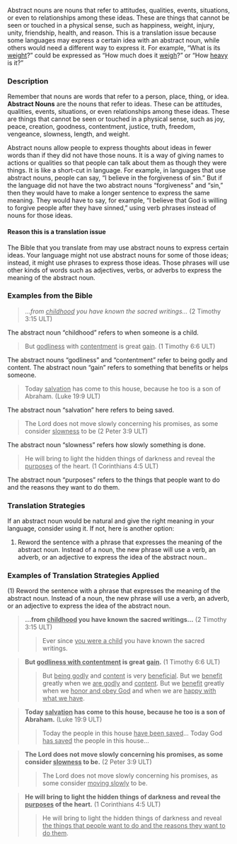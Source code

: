 
Abstract nouns are nouns that refer to attitudes, qualities, events, situations, or even to relationships among these ideas. These are things that cannot be seen or touched in a physical sense, such as happiness, weight, injury, unity, friendship, health, and reason. This is a translation issue because some languages may express a certain idea with an abstract noun, while others would need a different way to express it. For example, “What is its <u>weight</u>?” could be expressed as “How much does it <u>weigh</u>?” or “How <u>heavy</u> is it?”


### Description

Remember that nouns are words that refer to a person, place, thing, or idea. **Abstract Nouns** are the nouns that refer to ideas. These can be attitudes, qualities, events, situations, or even relationships among these ideas. These are things that cannot be seen or touched in a physical sense, such as joy, peace, creation, goodness, contentment, justice, truth, freedom, vengeance, slowness, length, and weight.

Abstract nouns allow people to express thoughts about ideas in fewer words than if they did not have those nouns. It is a way of giving names to actions or qualities so that people can talk about them as though they were things. It is like a short-cut in language. For example, in languages that use abstract nouns, people can say, “I believe in the forgiveness of sin.” But if the language did not have the two abstract nouns “forgiveness” and “sin,” then they would have to make a longer sentence to express the same meaning. They would have to say, for example, “I believe that God is willing to forgive people after they have sinned,” using verb phrases instead of nouns for those ideas.

#### Reason this is a translation issue

The Bible that you translate from may use abstract nouns to express certain ideas. Your language might not use abstract nouns for some of those ideas; instead, it might use phrases to express those ideas. Those phrases will use other kinds of words such as adjectives, verbs, or adverbs to express the meaning of the abstract noun.

### Examples from the Bible

> …_from <u>childhood</u> you have known the sacred writings…_ (2 Timothy 3:15 ULT)

The abstract noun “childhood” refers to when someone is a child.

> But <u>godliness</u> with <u>contentment</u> is great <u>gain</u>. (1 Timothy 6:6 ULT)

The abstract nouns “godliness” and “contentment” refer to being godly and content.
The abstract noun “gain” refers to something that benefits or helps someone.

> Today <u>salvation</u> has come to this house, because he too is a son of Abraham. (Luke 19:9 ULT)

The abstract noun “salvation” here refers to being saved.

> The Lord does not move slowly concerning his promises, as some consider <u>slowness</u> to be (2 Peter 3:9 ULT)

The abstract noun “slowness” refers how slowly something is done.

> He will bring to light the hidden things of darkness and reveal the <u>purposes</u> of the heart. (1 Corinthians 4:5 ULT)

The abstract noun “purposes” refers to the things that people want to do and the reasons they want to do them.

### Translation Strategies

If an abstract noun would be natural and give the right meaning in your language, consider using it. If not, here is another option:

1. Reword the sentence with a phrase that expresses the meaning of the abstract noun. Instead of a noun, the new phrase will use a verb, an adverb, or an adjective to express the idea of the abstract noun..

### Examples of Translation Strategies Applied

(1) Reword the sentence with a phrase that expresses the meaning of the abstract noun. Instead of a noun, the new phrase will use a verb, an adverb, or an adjective to express the idea of the abstract noun.

> **…from <u>childhood</u> you have known the sacred writings…** (2 Timothy 3:15 ULT)
>> Ever since <u>you were a child</u> you have known the sacred writings.

> **But <u>godliness with contentment</u> is great <u>gain</u>.** (1 Timothy 6:6 ULT)
>> But <u>being godly</u> and <u>content</u> is very <u>beneficial</u>.
>> But we <u>benefit</u> greatly when we <u>are godly</u> and <u>content</u>.
>> But we <u>benefit</u> greatly when we <u>honor and obey God</u> and when we are <u>happy with what we have</u>.

> **Today <u>salvation</u> has come to this house, because he too is a son of Abraham.** (Luke 19:9 ULT)
>> Today the people in this house <u>have been saved</u>…
>> Today God <u>has saved</u> the people in this house…

> **The Lord does not move slowly concerning his promises, as some consider <u>slowness</u> to be.** (2 Peter 3:9 ULT)
>> The Lord does not move slowly concerning his promises, as some consider <u>moving slowly</u> to be.

> **He will bring to light the hidden things of darkness and reveal the <u>purposes</u> of the heart.** (1 Corinthians 4:5 ULT)
>> He will bring to light the hidden things of darkness and reveal <u>the things that people want to do and the reasons they want to do them</u>.

